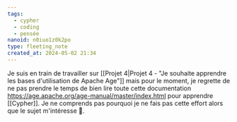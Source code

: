 ```yaml
---
tags:
  - cypher
  - coding
  - pensée
nanoid: n0iuo1z0k2po
type: fleeting_note
created_at: 2024-05-02 21:34
---
```

Je suis en train de travailler sur [[Projet 4|Projet 4 - "Je souhaite apprendre les bases d'utilisation de Apache Age"]] mais pour le moment, je regrette de ne pas prendre le temps de bien lire toute cette documentation https://age.apache.org/age-manual/master/index.html pour apprendre [[Cypher]].
Je ne comprends pas pourquoi je ne fais pas cette effort alors que le sujet m'intéresse 🤔.
